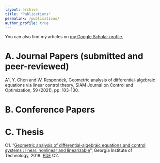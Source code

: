 ```yaml
---
layout: archive
title: "Publications"
permalink: /publications/
author_profile: true
---
```



  You can also find my articles on <u><a href="https://scholar.google.com/citations?user=xTOD5hAAAAAJ&hl=en&authuser=1#">my Google Scholar profile</a>.</u>


A. Journal Papers (submitted and peer-reviewed)
======
A1. Y. Chen and W. Respondek, Geometric analysis of differential-algebraic equations via linear control theory, SIAM Journal on Control and Optimization, 59 (2021), pp. 103-130.
 

B.  Conference Papers
======
 

C. Thesis
======
C1. “[Geometric analysis of differential-algebraic equations and control systems : linear, nonlinear and linearizable](http://chenyahao.github.io/publications/C1_Geo.md)", Georgia Institute of Technology, 2018. [PDF](http://liwanggt.github.io/files/WANG-DISSERTATION-2018.pdf)
C2.  